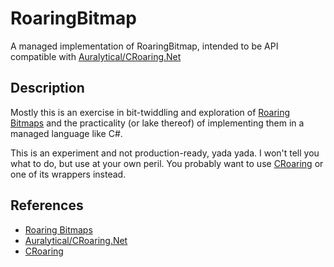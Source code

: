 # RoaringBitmap

A managed implementation of RoaringBitmap, intended to be API compatible with [Auralytical/CRoaring.Net][CRoaring.Net]

## Description

Mostly this is an exercise in bit-twiddling and exploration of [Roaring Bitmaps][RoaringBitmap] and the practicality (or lake thereof) of implementing them in a managed language like C#.  

This is an experiment and not production-ready, yada yada. I won't tell you what to do, but use at your own peril. You probably want to use [CRoaring][CRoaring] or one of its wrappers instead.

## References

* [Roaring Bitmaps][RoaringBitmap]
* [Auralytical/CRoaring.Net][CRoaring.Net]
* [CRoaring][CRoaring]

[CRoaring.Net]: https://github.com/Auralytical/CRoaring.Net
[CRoaring]: https://github.com/RoaringBitmap/CRoaring
[RoaringBitmap]: https://roaringbitmap.org